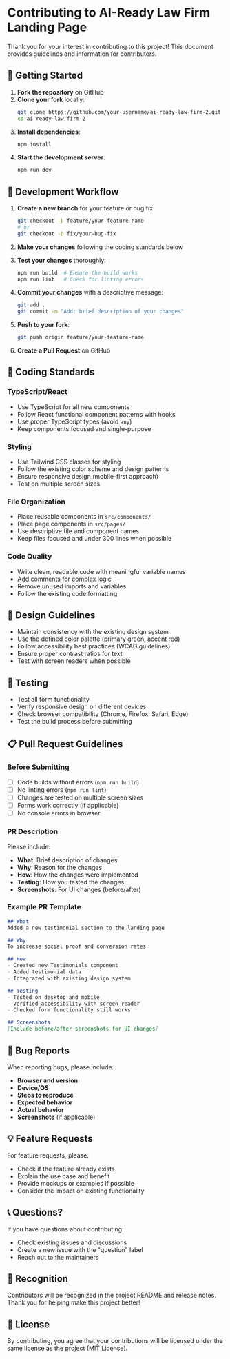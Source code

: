 # Contributing to AI-Ready Law Firm Landing Page

Thank you for your interest in contributing to this project! This document provides guidelines and information for contributors.

## 🚀 Getting Started

1. **Fork the repository** on GitHub
2. **Clone your fork** locally:
   ```bash
   git clone https://github.com/your-username/ai-ready-law-firm-2.git
   cd ai-ready-law-firm-2
   ```
3. **Install dependencies**:
   ```bash
   npm install
   ```
4. **Start the development server**:
   ```bash
   npm run dev
   ```

## 🔧 Development Workflow

1. **Create a new branch** for your feature or bug fix:
   ```bash
   git checkout -b feature/your-feature-name
   # or
   git checkout -b fix/your-bug-fix
   ```

2. **Make your changes** following the coding standards below

3. **Test your changes** thoroughly:
   ```bash
   npm run build  # Ensure the build works
   npm run lint   # Check for linting errors
   ```

4. **Commit your changes** with a descriptive message:
   ```bash
   git add .
   git commit -m "Add: brief description of your changes"
   ```

5. **Push to your fork**:
   ```bash
   git push origin feature/your-feature-name
   ```

6. **Create a Pull Request** on GitHub

## 📝 Coding Standards

### TypeScript/React
- Use TypeScript for all new components
- Follow React functional component patterns with hooks
- Use proper TypeScript types (avoid `any`)
- Keep components focused and single-purpose

### Styling
- Use Tailwind CSS classes for styling
- Follow the existing color scheme and design patterns
- Ensure responsive design (mobile-first approach)
- Test on multiple screen sizes

### File Organization
- Place reusable components in `src/components/`
- Place page components in `src/pages/`
- Use descriptive file and component names
- Keep files focused and under 300 lines when possible

### Code Quality
- Write clean, readable code with meaningful variable names
- Add comments for complex logic
- Remove unused imports and variables
- Follow the existing code formatting

## 🎨 Design Guidelines

- Maintain consistency with the existing design system
- Use the defined color palette (primary green, accent red)
- Follow accessibility best practices (WCAG guidelines)
- Ensure proper contrast ratios for text
- Test with screen readers when possible

## 🧪 Testing

- Test all form functionality
- Verify responsive design on different devices
- Check browser compatibility (Chrome, Firefox, Safari, Edge)
- Test the build process before submitting

## 📋 Pull Request Guidelines

### Before Submitting
- [ ] Code builds without errors (`npm run build`)
- [ ] No linting errors (`npm run lint`)
- [ ] Changes are tested on multiple screen sizes
- [ ] Forms work correctly (if applicable)
- [ ] No console errors in browser

### PR Description
Please include:
- **What**: Brief description of changes
- **Why**: Reason for the changes
- **How**: How the changes were implemented
- **Testing**: How you tested the changes
- **Screenshots**: For UI changes (before/after)

### Example PR Template
```markdown
## What
Added a new testimonial section to the landing page

## Why
To increase social proof and conversion rates

## How
- Created new Testimonials component
- Added testimonial data
- Integrated with existing design system

## Testing
- Tested on desktop and mobile
- Verified accessibility with screen reader
- Checked form functionality still works

## Screenshots
[Include before/after screenshots for UI changes]
```

## 🐛 Bug Reports

When reporting bugs, please include:
- **Browser and version**
- **Device/OS**
- **Steps to reproduce**
- **Expected behavior**
- **Actual behavior**
- **Screenshots** (if applicable)

## 💡 Feature Requests

For feature requests, please:
- Check if the feature already exists
- Explain the use case and benefit
- Provide mockups or examples if possible
- Consider the impact on existing functionality

## 📞 Questions?

If you have questions about contributing:
- Check existing issues and discussions
- Create a new issue with the "question" label
- Reach out to the maintainers

## 🙏 Recognition

Contributors will be recognized in the project README and release notes. Thank you for helping make this project better!

## 📄 License

By contributing, you agree that your contributions will be licensed under the same license as the project (MIT License).